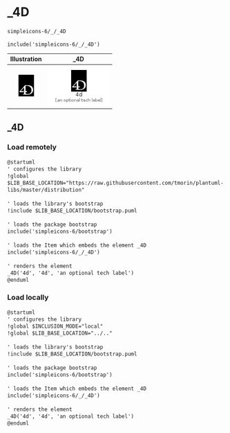 # _4D


```text
simpleicons-6/_/_4D
```

```text
include('simpleicons-6/_/_4D')
```



| Illustration | _4D |
| :---: | :---: |
| ![illustration for Illustration](../../simpleicons-6/_/_4D.png) | ![illustration for _4D](../../simpleicons-6/_/_4D.Local.png) |




## _4D

### Load remotely
```plantuml
@startuml
' configures the library
!global $LIB_BASE_LOCATION="https://raw.githubusercontent.com/tmorin/plantuml-libs/master/distribution"

' loads the library's bootstrap
!include $LIB_BASE_LOCATION/bootstrap.puml

' loads the package bootstrap
include('simpleicons-6/bootstrap')

' loads the Item which embeds the element _4D
include('simpleicons-6/_/_4D')

' renders the element
_4D('4d', '4d', 'an optional tech label')
@enduml
```

### Load locally
```plantuml
@startuml
' configures the library
!global $INCLUSION_MODE="local"
!global $LIB_BASE_LOCATION="../.."

' loads the library's bootstrap
!include $LIB_BASE_LOCATION/bootstrap.puml

' loads the package bootstrap
include('simpleicons-6/bootstrap')

' loads the Item which embeds the element _4D
include('simpleicons-6/_/_4D')

' renders the element
_4D('4d', '4d', 'an optional tech label')
@enduml
```


